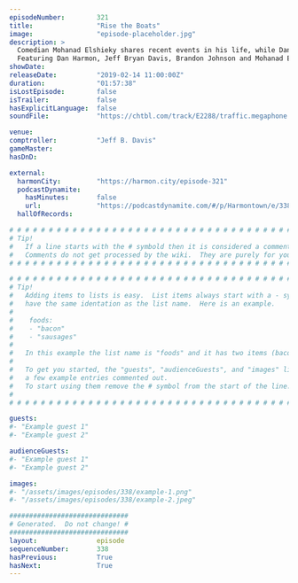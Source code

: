 ```yaml
---
episodeNumber:        321
title:                "Rise the Boats"
image:                "episode-placeholder.jpg"
description: >
  Comedian Mohanad Elshieky shares recent events in his life, while Dan shares relatable tales of house shopping. Brandon Johnson is back, filling in for Spencer.
  Featuring Dan Harmon, Jeff Bryan Davis, Brandon Johnson and Mohanad Elshieky.
showDate:             
releaseDate:          "2019-02-14 11:00:00Z"
duration:             "01:57:38"
isLostEpisode:        false
isTrailer:            false
hasExplicitLanguage:  false
soundFile:            "https://chtbl.com/track/E2288/traffic.megaphone.fm/STA5039539011.mp3?updated=1596564385"

venue:                
comptroller:          "Jeff B. Davis"
gameMaster:           
hasDnD:               

external:
  harmonCity:         "https://harmon.city/episode-321"
  podcastDynamite:
    hasMinutes:       false
    url:              "https://podcastdynamite.com/#/p/Harmontown/e/338/321"
  hallOfRecords:      

# # # # # # # # # # # # # # # # # # # # # # # # # # # # # # # # # # # # # # # # # # # # #
# Tip!
#   If a line starts with the # symbold then it is considered a comment.
#   Comments do not get processed by the wiki.  They are purely for your information.
# # # # # # # # # # # # # # # # # # # # # # # # # # # # # # # # # # # # # # # # # # # # #

# # # # # # # # # # # # # # # # # # # # # # # # # # # # # # # # # # # # # # # # # # # # #
# Tip!
#   Adding items to lists is easy.  List items always start with a - symbol and have
#   have the same identation as the list name.  Here is an example.
#
#    foods:
#    - "bacon"
#    - "sausages"
#
#   In this example the list name is "foods" and it has two items (bacon, and sausages).
#
#   To get you started, the "guests", "audienceGuests", and "images" lists below have
#   a few example entries commented out.
#   To start using them remove the # symbol from the start of the line.
#
# # # # # # # # # # # # # # # # # # # # # # # # # # # # # # # # # # # # # # # # # # # # #

guests:
#- "Example guest 1"
#- "Example guest 2"

audienceGuests:
#- "Example guest 1"
#- "Example guest 2"

images:
#- "/assets/images/episodes/338/example-1.png"
#- "/assets/images/episodes/338/example-2.jpeg"

##############################
# Generated.  Do not change! #
##############################
layout:               episode
sequenceNumber:       338
hasPrevious:          True
hasNext:              True
---
```


<!-- The episode description will be rendered here -->

<!-- Add your content BELOW here -->
<!-- vvvvvvvvvvvvvvvvvvvvvvvvvvv -->




<!-- ^^^^^^^^^^^^^^^^^^^^^^^^^^^ -->
<!-- Add your content ABOVE here -->

<!-- The episode gallery will be rendered here -->